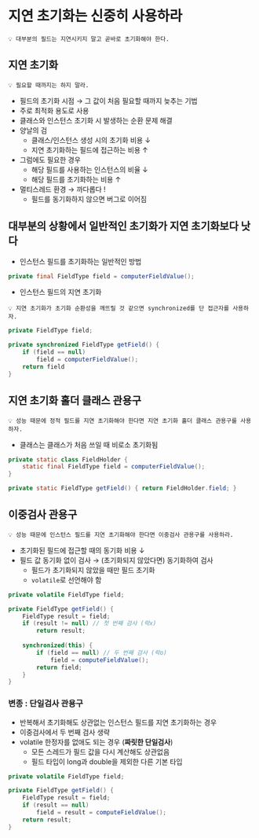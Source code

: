 # 지연 초기화는 신중히 사용하라

```
💡 대부분의 필드는 지연시키지 말고 곧바로 초기화해야 한다.
```

## 지연 초기화

```
💡 필요할 때까지는 하지 말라.
```

- 필드의 초기화 시점 → 그 값이 처음 필요할 때까지 늦추는 기법
- 주로 최적화 용도로 사용
- 클래스와 인스턴스 초기화 시 발생하는 순환 문제 해결
- 양날의 검
    - 클래스/인스턴스 생성 시의 초기화 비용 ↓
    - 지연 초기화하는 필드에 접근하는 비용 ↑
- 그럼에도 필요한 경우
    - 해당 필드를 사용하는 인스턴스의 비율 ↓
    - 해당 필드를 초기화하는 비용 ↑
- 멀티스레드 환경 → 까다롭다 !
    - 필드를 동기화하지 않으면 버그로 이어짐

## 대부분의 상황에서 일반적인 초기화가 지연 초기화보다 낫다

- 인스턴스 필드를 초기화하는 일반적인 방법

```java
private final FieldType field = computerFieldValue();
```

- 인스턴스 필드의 지연 초기화

```
💡 지연 초기화가 초기화 순환성을 깨뜨릴 것 같으면 synchronized를 단 접근자를 사용하자.
```

```java
private FieldType field;

private synchronized FieldType getField() {
	if (field == null)
		field = computerFieldValue();
	return field
}
```

## 지연 초기화 홀더 클래스 관용구

```
💡 성능 때문에 정적 필드를 지연 초기화해야 한다면 지연 초기화 홀더 클래스 관용구를 사용하자.
```

- 클래스는 클래스가 처음 쓰일 때 비로소 초기화됨

```java
private static class FieldHolder {
	static final FieldType field = computerFieldValue();
}

private static FieldType getField() { return FieldHolder.field; }
```

## 이중검사 관용구

```
💡 성능 때문에 인스턴스 필드를 지연 초기화해야 한다면 이중검사 관용구를 사용하라.
```

- 초기화된 필드에 접근할 때의 동기화 비용 ↓
- 필드 값 동기화 없이 검사 → (초기화되지 않았다면) 동기화하여 검사
    - 필드가 초기화되지 않았을 때만 필드 초기화
    - `volatile`로 선언해야 함

```java
private volatile FieldType field;

private FieldType getField() {
	FieldType result = field;
	if (result != null) // 첫 번째 검사 (락x)
		return result;
		
	synchronized(this) {
		if (field == null) // 두 번째 검사 (락o)
			field = computeFieldValue();
		return field;
	}
}
```

### 변종 : 단일검사 관용구

- 반복해서 초기화해도 상관없는 인스턴스 필드를 지연 초기화하는 경우
- 이중검사에서 두 번째 검사 생략
- volatile 한정자를 없애도 되는 경우 (**짜릿한 단일검사**)
    - 모든 스레드가 필드 값을 다시 계산해도 상관없음
    - 필드 타입이 long과 double을 제외한 다른 기본 타입

```java
private volatile FieldType field;

private FieldType getField() {
	FieldType result = field;
	if (result == null)
		field = result = computeFieldValue();
	return result;
}
```